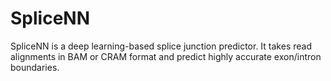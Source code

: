 # SpliceNN

SpliceNN is a deep learning-based splice junction predictor. It takes read alignments in BAM or CRAM format and predict highly accurate exon/intron boundaries.
